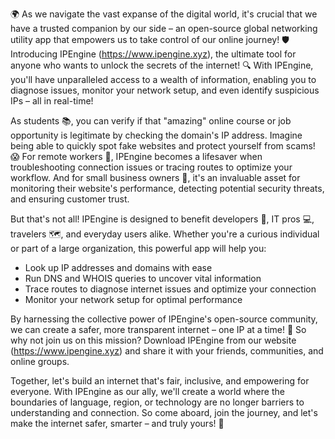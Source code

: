 🌍️ As we navigate the vast expanse of the digital world, it's crucial that we have a trusted companion by our side – an open-source global networking utility app that empowers us to take control of our online journey! 🛡️ Introducing IPEngine (https://www.ipengine.xyz), the ultimate tool for anyone who wants to unlock the secrets of the internet! 🔍 With IPEngine, you'll have unparalleled access to a wealth of information, enabling you to diagnose issues, monitor your network setup, and even identify suspicious IPs – all in real-time!

As students 📚, you can verify if that "amazing" online course or job opportunity is legitimate by checking the domain's IP address. Imagine being able to quickly spot fake websites and protect yourself from scams! 😱 For remote workers 🏢, IPEngine becomes a lifesaver when troubleshooting connection issues or tracing routes to optimize your workflow. And for small business owners 👥, it's an invaluable asset for monitoring their website's performance, detecting potential security threats, and ensuring customer trust.

But that's not all! IPEngine is designed to benefit developers 🎯, IT pros 💻, travelers 🗺️, and everyday users alike. Whether you're a curious individual or part of a large organization, this powerful app will help you:

* Look up IP addresses and domains with ease
* Run DNS and WHOIS queries to uncover vital information
* Trace routes to diagnose internet issues and optimize your connection
* Monitor your network setup for optimal performance

By harnessing the collective power of IPEngine's open-source community, we can create a safer, more transparent internet – one IP at a time! 🚀 So why not join us on this mission? Download IPEngine from our website (https://www.ipengine.xyz) and share it with your friends, communities, and online groups.

Together, let's build an internet that's fair, inclusive, and empowering for everyone. With IPEngine as our ally, we'll create a world where the boundaries of language, region, or technology are no longer barriers to understanding and connection. So come aboard, join the journey, and let's make the internet safer, smarter – and truly yours! 🌟